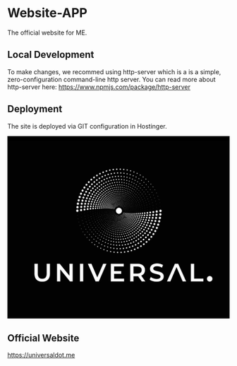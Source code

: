 # Website-APP
The official website for ME. 

## Local Development

To make changes, we recommed using http-server which is a is a simple, zero-configuration command-line http server. You can read more about http-server here: https://www.npmjs.com/package/http-server

## Deployment

The site is deployed via GIT configuration in Hostinger. 

![Logo](https://github.com/UniversalDot/documents/blob/master/logo/universaldot-logo/rsz_jpg-02.jpg)

## Official Website
https://universaldot.me
